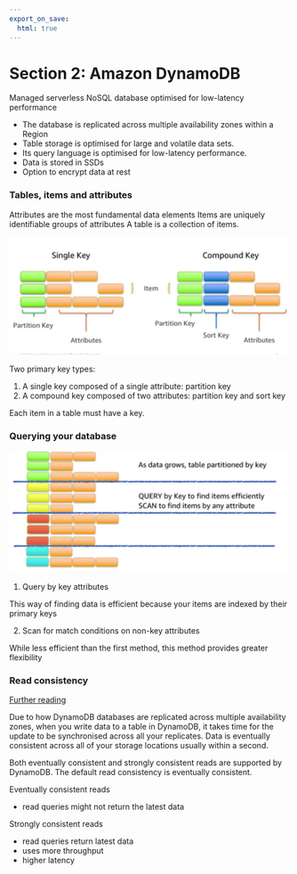 ```yaml
---
export_on_save:
  html: true
---
```

# Section 2: Amazon DynamoDB

Managed serverless NoSQL database optimised for low-latency performance

- The database is replicated across multiple availability zones within a Region
- Table storage is optimised for large and volatile data sets.
- Its query language is optimised for low-latency performance.
- Data is stored in SSDs
- Option to encrypt data at rest

### Tables, items and attributes

Attributes are the most fundamental data elements
Items are uniquely identifiable groups of attributes
A table is a collection of items.

![Primary key types](images/primary_key_types.png)

Two primary key types:
1. A single key composed of a single attribute: partition key
2. A compound key composed of two attributes: partition key and sort key

Each item in a table must have a key.

### Querying your database

![Querying data](images/dynamo_db_querying_data.png)

1. Query by key attributes

This way of finding data is efficient because your items are indexed by their primary keys

2. Scan for match conditions on non-key attributes

While less efficient than the first method, this method provides greater flexibility


### Read consistency

[Further reading](https://docs.aws.amazon.com/amazondynamodb/latest/developerguide/HowItWorks.ReadConsistency.html)

Due to how DynamoDB databases are replicated across multiple availability zones, when you write data to a table in DynamoDB, it takes time for the update to be synchronised across all your replicates. Data is eventually consistent across all of your storage locations usually within a second. 

Both eventually consistent and strongly consistent reads are supported by DynamoDB.
The default read consistency is eventually consistent.

Eventually consistent reads
- read queries might not return the latest data

Strongly consistent reads
- read queries return latest data
- uses more throughput
- higher latency

